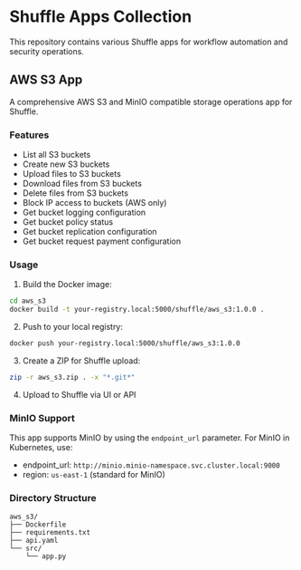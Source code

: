 # Shuffle Apps Collection

This repository contains various Shuffle apps for workflow automation and security operations.

## AWS S3 App

A comprehensive AWS S3 and MinIO compatible storage operations app for Shuffle.

### Features

- List all S3 buckets
- Create new S3 buckets
- Upload files to S3 buckets
- Download files from S3 buckets
- Delete files from S3 buckets
- Block IP access to buckets (AWS only)
- Get bucket logging configuration
- Get bucket policy status
- Get bucket replication configuration
- Get bucket request payment configuration

### Usage

1. Build the Docker image:
```bash
cd aws_s3
docker build -t your-registry.local:5000/shuffle/aws_s3:1.0.0 .
```

2. Push to your local registry:
```bash
docker push your-registry.local:5000/shuffle/aws_s3:1.0.0
```

3. Create a ZIP for Shuffle upload:
```bash
zip -r aws_s3.zip . -x "*.git*"
```

4. Upload to Shuffle via UI or API

### MinIO Support

This app supports MinIO by using the `endpoint_url` parameter. For MinIO in Kubernetes, use:
- endpoint_url: `http://minio.minio-namespace.svc.cluster.local:9000`
- region: `us-east-1` (standard for MinIO)

### Directory Structure

```
aws_s3/
├── Dockerfile
├── requirements.txt
├── api.yaml
└── src/
    └── app.py
```